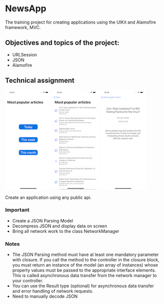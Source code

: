 # NewsApp

The training project for creating applications using the UIKit and Alamofire framework, MVC.

## Objectives and topics of the project:
- URLSession
- JSON
- Alamofire

## Technical assignment
![menu_vc.png](/images/menu_vc.png)
![news_list_vc.png](/images/news_list_vc.png)
![detailed_news_vc.png](/images/detailed_news_vc.png)

Create an application using any public api.
### Important
- Create a JSON Parsing Model
- Decompress JSON and display data on screen
- Bring all network work to the class NetworkManager
### Notes
- The JSON Parsing method must have at least one mandatory parameter with closure. If you call the method to the controller in the closure block, you must return an instance of the model (an array of instances) whose property values must be passed to the appropriate interface elements. This is called asynchronous data transfer from the network manager to your controller.
- You can use the Result type (optional) for asynchronous data transfer and error handling of network requests.
- Need to manually decode JSON

